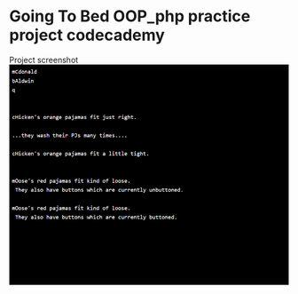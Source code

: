 # Going To Bed OOP_php practice project codecademy

Project screenshot
![Screenshot](GoingToBedProj.PNG)
